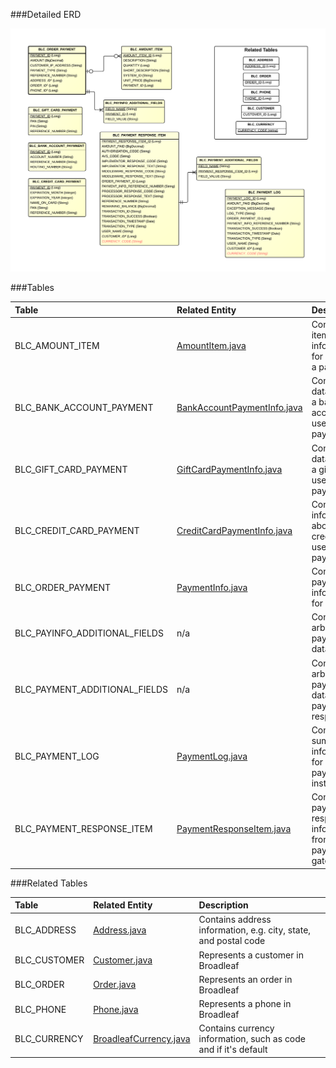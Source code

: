 ###Detailed ERD

[![Order Payment](images/dataModel/OrderPaymentDetailedERD.png)](images/dataModel/OrderPaymentDetailedERD.png)

###Tables

| Table                        | Related Entity | Description                                         |
|:-----------------------------|:----------|:----------------------------------------------------|
|BLC_AMOUNT_ITEM               | [AmountItem.java](http://javadoc.broadleafcommerce.org/current/framework/org/broadleafcommerce/core/payment/domain/AmountItem.html)      | Contains item information for items in a payment  |
|BLC_BANK_ACCOUNT_PAYMENT      | [BankAccountPaymentInfo.java](http://javadoc.broadleafcommerce.org/current/framework/org/broadleafcommerce/core/payment/domain/BankAccountPaymentInfo.html)      | Contains data about a bank account used for payment  |
|BLC_GIFT_CARD_PAYMENT         | [GiftCardPaymentInfo.java](http://javadoc.broadleafcommerce.org/current/framework/org/broadleafcommerce/core/payment/domain/GiftCardPaymentInfo.html)      | Contains data about a gift card used for payment  |
|BLC_CREDIT_CARD_PAYMENT       | [CreditCardPaymentInfo.java](http://javadoc.broadleafcommerce.org/current/framework/org/broadleafcommerce/core/payment/domain/CreditCardPaymentInfo.html)      | Contains information about a credit card used for payment  |
|BLC_ORDER_PAYMENT             | [PaymentInfo.java](http://javadoc.broadleafcommerce.org/current/framework/org/broadleafcommerce/core/payment/domain/PaymentInfo.html)      | Contains payment information for an order  |
|BLC_PAYINFO_ADDITIONAL_FIELDS | n/a      | Contains arbitrary payment data  |
|BLC_PAYMENT_ADDITIONAL_FIELDS | n/a      | Contains arbitrary payment data for the payment response  |
|BLC_PAYMENT_LOG               | [PaymentLog.java](http://javadoc.broadleafcommerce.org/current/framework/org/broadleafcommerce/core/payment/domain/PaymentLog.html)      | Contains summary information for a payment instance  |
|BLC_PAYMENT_RESPONSE_ITEM     | [PaymentResponseItem.java](http://javadoc.broadleafcommerce.org/current/framework/org/broadleafcommerce/core/payment/domain/PaymentResponseItem.html)      | Contains payment response information from payment gateway  |

###Related Tables

| Table       | Related Entity	 | Description                                         |
|:------------|:-----------------|:----------------------------------------------------|
|BLC_ADDRESS  | [Address.java](http://javadoc.broadleafcommerce.org/current/profile/org/broadleafcommerce/profile/core/domain/Address.html)          | Contains address information, e.g. city, state, and postal code  |
|BLC_CUSTOMER | [Customer.java](http://javadoc.broadleafcommerce.org/current/profile/org/broadleafcommerce/profile/core/domain/Customer.html)          | Represents a customer in Broadleaf  |
|BLC_ORDER    | [Order.java](http://javadoc.broadleafcommerce.org/current/framework/org/broadleafcommerce/core/order/domain/Order.html)          | Represents an order in Broadleaf  |
|BLC_PHONE    | [Phone.java](http://javadoc.broadleafcommerce.org/current/profile/org/broadleafcommerce/profile/core/domain/Phone.html)          | Represents a phone in Broadleaf  |
|BLC_CURRENCY                | [BroadleafCurrency.java](http://javadoc.broadleafcommerce.org/current/common/org/broadleafcommerce/common/currency/domain/BroadleafCurrency.html)      | Contains currency information, such as code and if it's default  |
